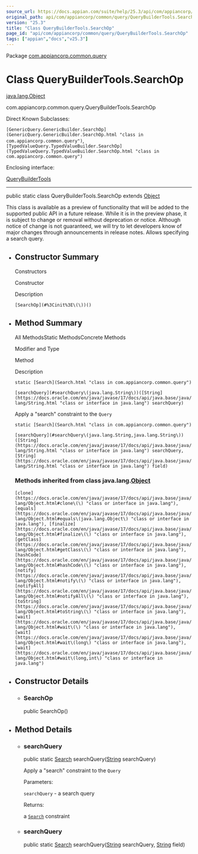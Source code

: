 ```yaml
---
source_url: https://docs.appian.com/suite/help/25.3/api/com/appiancorp/common/query/QueryBuilderTools.SearchOp.html
original_path: api/com/appiancorp/common/query/QueryBuilderTools.SearchOp.html
version: "25.3"
title: "Class QueryBuilderTools.SearchOp"
page_id: "api/com/appiancorp/common/query/QueryBuilderTools.SearchOp"
tags: ["appian","docs","v25.3"]
---
```



Package [com.appiancorp.common.query](package-summary.html)

# Class QueryBuilderTools.SearchOp

[java.lang.Object](https://docs.oracle.com/en/java/javase/17/docs/api/java.base/java/lang/Object.html "class or interface in java.lang")

com.appiancorp.common.query.QueryBuilderTools.SearchOp

Direct Known Subclasses:

`[GenericQuery.GenericBuilder.SearchOp](GenericQuery.GenericBuilder.SearchOp.html "class in com.appiancorp.common.query")`, `[TypedValueQuery.TypedValueBuilder.SearchOp](TypedValueQuery.TypedValueBuilder.SearchOp.html "class in com.appiancorp.common.query")`

Enclosing interface:

[QueryBuilderTools](QueryBuilderTools.html "interface in com.appiancorp.common.query")

* * *

public static class QueryBuilderTools.SearchOp extends [Object](https://docs.oracle.com/en/java/javase/17/docs/api/java.base/java/lang/Object.html "class or interface in java.lang")

This class is available as a preview of functionality that will be added to the supported public API in a future release. While it is in the preview phase, it is subject to change or removal without deprecation or notice. Although notice of change is not guaranteed, we will try to let developers know of major changes through announcements in release notes. Allows specifying a search query.

-   ## Constructor Summary

    Constructors

    Constructor

    Description

    `[SearchOp](#%3Cinit%3E\(\))()`

-   ## Method Summary

    All MethodsStatic MethodsConcrete Methods

    Modifier and Type

    Method

    Description

    `static [Search](Search.html "class in com.appiancorp.common.query")`

    `[searchQuery](#searchQuery\(java.lang.String\))([String](https://docs.oracle.com/en/java/javase/17/docs/api/java.base/java/lang/String.html "class or interface in java.lang") searchQuery)`

    Apply a "search" constraint to the `Query`

    `static [Search](Search.html "class in com.appiancorp.common.query")`

    `[searchQuery](#searchQuery\(java.lang.String,java.lang.String\))([String](https://docs.oracle.com/en/java/javase/17/docs/api/java.base/java/lang/String.html "class or interface in java.lang") searchQuery, [String](https://docs.oracle.com/en/java/javase/17/docs/api/java.base/java/lang/String.html "class or interface in java.lang") field)`

    ### Methods inherited from class java.lang.[Object](https://docs.oracle.com/en/java/javase/17/docs/api/java.base/java/lang/Object.html "class or interface in java.lang")

    `[clone](https://docs.oracle.com/en/java/javase/17/docs/api/java.base/java/lang/Object.html#clone\(\) "class or interface in java.lang"), [equals](https://docs.oracle.com/en/java/javase/17/docs/api/java.base/java/lang/Object.html#equals\(java.lang.Object\) "class or interface in java.lang"), [finalize](https://docs.oracle.com/en/java/javase/17/docs/api/java.base/java/lang/Object.html#finalize\(\) "class or interface in java.lang"), [getClass](https://docs.oracle.com/en/java/javase/17/docs/api/java.base/java/lang/Object.html#getClass\(\) "class or interface in java.lang"), [hashCode](https://docs.oracle.com/en/java/javase/17/docs/api/java.base/java/lang/Object.html#hashCode\(\) "class or interface in java.lang"), [notify](https://docs.oracle.com/en/java/javase/17/docs/api/java.base/java/lang/Object.html#notify\(\) "class or interface in java.lang"), [notifyAll](https://docs.oracle.com/en/java/javase/17/docs/api/java.base/java/lang/Object.html#notifyAll\(\) "class or interface in java.lang"), [toString](https://docs.oracle.com/en/java/javase/17/docs/api/java.base/java/lang/Object.html#toString\(\) "class or interface in java.lang"), [wait](https://docs.oracle.com/en/java/javase/17/docs/api/java.base/java/lang/Object.html#wait\(\) "class or interface in java.lang"), [wait](https://docs.oracle.com/en/java/javase/17/docs/api/java.base/java/lang/Object.html#wait\(long\) "class or interface in java.lang"), [wait](https://docs.oracle.com/en/java/javase/17/docs/api/java.base/java/lang/Object.html#wait\(long,int\) "class or interface in java.lang")`

-   ## Constructor Details

    -   ### SearchOp

        public SearchOp()

-   ## Method Details

    -   ### searchQuery

        public static [Search](Search.html "class in com.appiancorp.common.query") searchQuery([String](https://docs.oracle.com/en/java/javase/17/docs/api/java.base/java/lang/String.html "class or interface in java.lang") searchQuery)

        Apply a "search" constraint to the `Query`

        Parameters:

        `searchQuery` - a search query

        Returns:

        a [`Search`](Search.html "class in com.appiancorp.common.query") constraint

    -   ### searchQuery

        public static [Search](Search.html "class in com.appiancorp.common.query") searchQuery([String](https://docs.oracle.com/en/java/javase/17/docs/api/java.base/java/lang/String.html "class or interface in java.lang") searchQuery, [String](https://docs.oracle.com/en/java/javase/17/docs/api/java.base/java/lang/String.html "class or interface in java.lang") field)